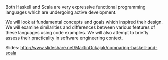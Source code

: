 Both Haskell and Scala are very expressive functional programming languages which are undergoing active development.

We will look at fundamental concepts and goals which inspired their design. We will examine similarities and differences between various features of these languages using code examples. We will also attempt to briefly assess their practicality in software engineering context. 


Slides: http://www.slideshare.net/MartinOckajak/comparing-haskell-and-scala
